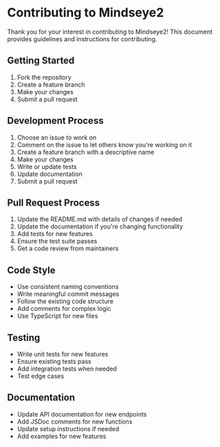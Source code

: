 # Contributing to Mindseye2

Thank you for your interest in contributing to Mindseye2! This document provides guidelines and instructions for contributing.

## Getting Started

1. Fork the repository
2. Create a feature branch
3. Make your changes
4. Submit a pull request

## Development Process

1. Choose an issue to work on
2. Comment on the issue to let others know you're working on it
3. Create a feature branch with a descriptive name
4. Make your changes
5. Write or update tests
6. Update documentation
7. Submit a pull request

## Pull Request Process

1. Update the README.md with details of changes if needed
2. Update the documentation if you're changing functionality
3. Add tests for new features
4. Ensure the test suite passes
5. Get a code review from maintainers

## Code Style

- Use consistent naming conventions
- Write meaningful commit messages
- Follow the existing code structure
- Add comments for complex logic
- Use TypeScript for new files

## Testing

- Write unit tests for new features
- Ensure existing tests pass
- Add integration tests when needed
- Test edge cases

## Documentation

- Update API documentation for new endpoints
- Add JSDoc comments for new functions
- Update setup instructions if needed
- Add examples for new features